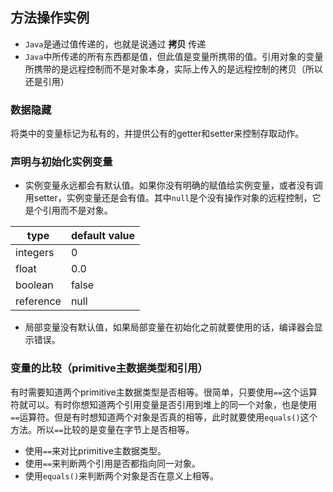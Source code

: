 ## 方法操作实例
* `Java`是通过值传递的，也就是说通过 **拷贝** 传递
* `Java`中所传递的所有东西都是值，但此值是变量所携带的值。引用对象的变量所携带的是远程控制而不是对象本身，实际上传入的是远程控制的拷贝（所以还是引用）

### 数据隐藏
将类中的变量标记为私有的，并提供公有的getter和setter来控制存取动作。

### 声明与初始化实例变量
* 实例变量永远都会有默认值。如果你没有明确的赋值给实例变量，或者没有调用setter，实例变量还是会有值。其中`null`是个没有操作对象的远程控制，它是个引用而不是对象。

type | default value
-- | --
integers | 0
float | 0.0
boolean | false
reference | null

* 局部变量没有默认值，如果局部变量在初始化之前就要使用的话，编译器会显示错误。

### 变量的比较（primitive主数据类型和引用）
有时需要知道两个primitive主数据类型是否相等。很简单，只要使用`==`这个运算符就可以。有时你想知道两个引用变量是否引用到堆上的同一个对象，也是使用`==`运算符。但是有时想知道两个对象是否真的相等，此时就要使用`equals()`这个方法。所以`==`比较的是变量在字节上是否相等。
* 使用`==`来对比primitive主数据类型。
* 使用`==`来判断两个引用是否都指向同一对象。
* 使用`equals()`来判断两个对象是否在意义上相等。
